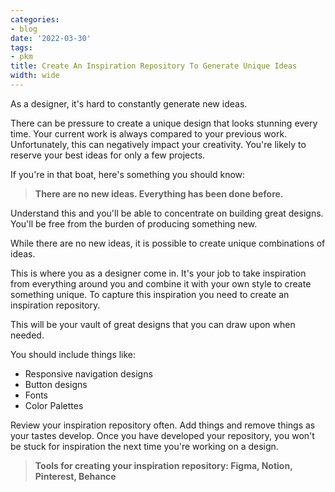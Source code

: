 ```yaml
---
categories:
- blog
date: '2022-03-30'
tags:
- pkm
title: Create An Inspiration Repository To Generate Unique Ideas
width: wide
---
```


As a designer, it's hard to constantly generate new ideas.

There can be pressure to create a unique design that looks stunning every time. Your current work is always compared to your previous work. Unfortunately, this can negatively impact your creativity. You're likely to reserve your best ideas for only a few projects.

If you're in that boat, here's something you should know:

> **There are no new ideas. Everything has been done before.**

Understand this and you'll be able to concentrate on building great designs. You'll be free from the burden of producing something new.

While there are no new ideas, it is possible to create unique combinations of ideas.

This is where you as a designer come in. It's your job to take inspiration from everything around you and combine it with your own style to create something unique. To capture this inspiration you need to create an inspiration repository.

This will be your vault of great designs that you can draw upon when needed.

You should include things like:

- Responsive navigation designs
- Button designs
- Fonts
- Color Palettes

Review your inspiration repository often. Add things and remove things as your tastes develop. Once you have developed your repository, you won't be stuck for inspiration the next time you're working on a design.

> **Tools for creating your inspiration repository: Figma, Notion, Pinterest, Behance**
